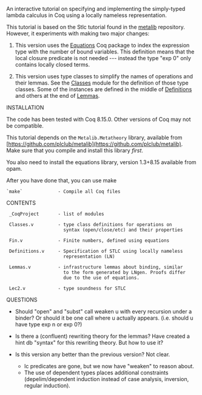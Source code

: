 An interactive tutorial on specifying and implementing the simply-typed
lambda calculus in Coq using a locally nameless representation.

This tutorial is based on the Stlc tutorial found in the
[metalib](https://github.com/plclub/metalib) repository. However, it
experiments with making two major changes:

1. This version uses the [Equations](https://github.com/mattam82/Coq-Equations)
  Coq package to index the expression type with the number of bound
  variables. This definition means that the local closure predicate is not
  needed --- instead the type "exp 0" only contains locally closed terms.

2. This version uses type classes to simplify the names of operations and
   their lemmas. See the [Classes](src/Classes.v) module for the definition of
   those type classes. Some of the instances are defined in the middle of
   [Definitions](src/Definitions.v) and others at the end of
   [Lemmas](src/Lemmas.v).

INSTALLATION

  The code has been tested with Coq 8.15.0. Other versions of Coq may not
  be compatible. 

  This tutorial depends on the `Metalib.Metatheory` library, available from
  [https://github.com/plclub/metalib](https://github.com/plclub/metalib).
  Make sure that you compile and install this library _first_.

  You also need to install the equations library, version 1.3+8.15 available
  from opam.

  After you have done that, you can use make

    `make`             - Compile all Coq files

CONTENTS

     _CoqProject       - list of modules

     Classes.v         - type class definitions for operations on 
                         syntax (open/close/etc) and their properties

     Fin.v             - Finite numbers, defined using equations
     
     Definitions.v     - Specification of STLC using locally nameless
                         representation (LN)
                         
     Lemmas.v          - infrastructure lemmas about binding, similar 
                         to the form generated by LNgen. Proofs differ 
                         due to the use of equations.
                         
     Lec2.v            - type soundness for STLC


QUESTIONS

- Should "open" and "subst" call weaken u with every recursion
  under a binder? Or should it be one call where u actually appears.
  (i.e. should u have type exp n or exp 0?)

- Is there a (confluent) rewriting theory for the lemmas?
  Have created a hint db "syntax" for this rewriting theory. But how to use it?

- Is this version any better than the previous version? Not clear.
  * lc predicates are gone, but we now have "weaken" to reason about.
  * The use of dependent types places additional constraints
    (depelim/dependent induction instead of case analysis, 
     inversion, regular induction).
  
  

